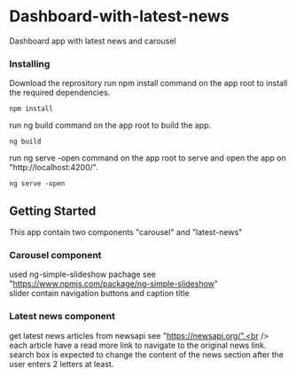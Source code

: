 # Dashboard-with-latest-news
Dashboard app with latest news and carousel

### Installing

Download the reprository
run npm install command on the app root to install the required dependencies.

```
npm install
```

run ng build command on the app root to build the app.

```
ng build
```

run ng serve -open command on the app root to serve and open the app on "http://localhost:4200/".

```
ng serve -open
```

## Getting Started

This app contain two components "carousel" and "latest-news"

### Carousel component

used ng-simple-slideshow pachage see "https://www.npmjs.com/package/ng-simple-slideshow" <br />
slider contain navigation buttons and caption title

### Latest news component

get latest news articles from newsapi see "https://newsapi.org/".<br />
each article have a read more link to navigate to the original news link.<br />
search box is expected to change the content of the news section after the user enters 2 letters at least.

